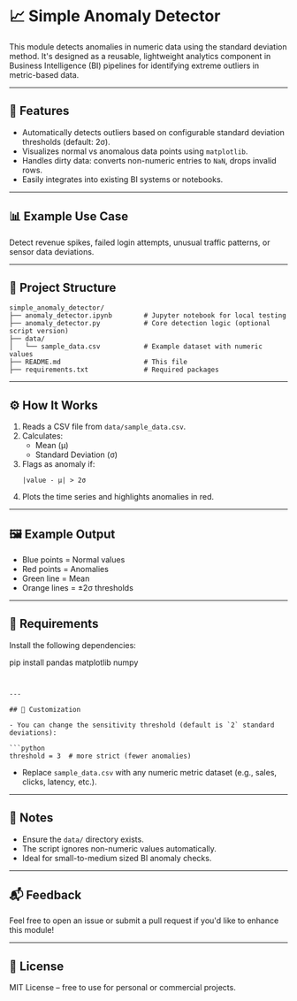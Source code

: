 
# 📈 Simple Anomaly Detector

This module detects anomalies in numeric data using the standard deviation method. It's designed as a reusable, lightweight analytics component in Business Intelligence (BI) pipelines for identifying extreme outliers in metric-based data.

---

## 🚀 Features

- Automatically detects outliers based on configurable standard deviation thresholds (default: 2σ).
- Visualizes normal vs anomalous data points using `matplotlib`.
- Handles dirty data: converts non-numeric entries to `NaN`, drops invalid rows.
- Easily integrates into existing BI systems or notebooks.

---

## 📊 Example Use Case

Detect revenue spikes, failed login attempts, unusual traffic patterns, or sensor data deviations.

---

## 📁 Project Structure

```
simple_anomaly_detector/
├── anomaly_detector.ipynb        # Jupyter notebook for local testing
├── anomaly_detector.py           # Core detection logic (optional script version)
├── data/
│   └── sample_data.csv           # Example dataset with numeric values
├── README.md                     # This file
├── requirements.txt              # Required packages
```

---


## ⚙️ How It Works

1. Reads a CSV file from `data/sample_data.csv`.
2. Calculates:
   - Mean (μ)
   - Standard Deviation (σ)
3. Flags as anomaly if:
   ```
   |value - μ| > 2σ
   ```
4. Plots the time series and highlights anomalies in red.

---

## 🖼 Example Output

- Blue points = Normal values
- Red points = Anomalies
- Green line = Mean
- Orange lines = ±2σ thresholds

---

## 🧾 Requirements

Install the following dependencies:

pip install pandas matplotlib numpy
```


---

## 🧠 Customization

- You can change the sensitivity threshold (default is `2` standard deviations):

```python
threshold = 3  # more strict (fewer anomalies)
```

- Replace `sample_data.csv` with any numeric metric dataset (e.g., sales, clicks, latency, etc.).

---

## 📌 Notes

- Ensure the `data/` directory exists.
- The script ignores non-numeric values automatically.
- Ideal for small-to-medium sized BI anomaly checks.

---

## 📬 Feedback

Feel free to open an issue or submit a pull request if you'd like to enhance this module!

---

## 📄 License

MIT License – free to use for personal or commercial projects.
